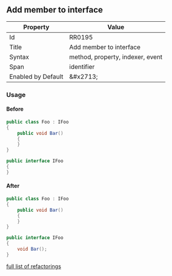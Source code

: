 ## Add member to interface

| Property | Value |
| -------- | ----- |
| Id | RR0195 |
| Title | Add member to interface |
| Syntax | method, property, indexer, event |
| Span | identifier |
| Enabled by Default | &\#x2713; |

### Usage

#### Before

```csharp
public class Foo : IFoo
{
    public void Bar()
    {
    }
}

public interface IFoo
{
}
```

#### After

```csharp
public class Foo : IFoo
{
    public void Bar()
    {
    }
}

public interface IFoo
{
    void Bar();
}
```

[full list of refactorings](Refactorings.md)